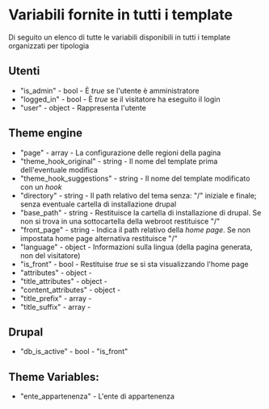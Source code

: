 # Variabili fornite in tutti i template
Di seguito un elenco di tutte le variabili disponibili in tutti i template organizzati per tipologia

## Utenti
- "is_admin" - bool - È *true* se l'utente è amministratore  
- "logged_in" - bool - È *true* se il visitatore ha eseguito il login
- "user" - object - Rappresenta l'utente

## Theme engine
- "page" - array - La configurazione delle regioni della pagina
- "theme_hook_original" - string - Il nome del template prima dell'eventuale modifica
- "theme_hook_suggestions" - string - Il nome del template modificato con un *hook*
- "directory" - string - Il path relativo del tema senza: "/" iniziale e finale; senza eventuale cartella di installazione drupal
- "base_path" - string - Restituisce la cartella di installazione di drupal. Se non si trova in una sottocartella della webroot restituisce "/"
- "front_page" - string - Indica il path relativo della *home page*. Se non impostata home page alternativa restituisce "/"
- "language" - object - Informazioni sulla lingua (della pagina generata, non del visitatore)
- "is_front" - bool - Restituise *true* se si sta visualizzando l'home page
- "attributes" - object -
- "title_attributes" - object -
- "content_attributes" - object -
- "title_prefix" - array -
- "title_suffix" - array -

## Drupal
- "db_is_active" - bool -
    "is_front"
    
## Theme Variables:
- "ente_appartenenza" - L'ente di appartenenza
